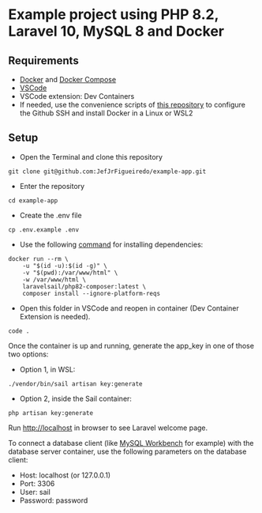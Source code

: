 # Example project using PHP 8.2, Laravel 10, MySQL 8 and Docker

## Requirements
- [Docker](https://docs.docker.com/engine/install/) and [Docker Compose](https://docs.docker.com/compose/install/)
- [VSCode](https://code.visualstudio.com/download)
- VSCode extension: Dev Containers
- If needed, use the convenience scripts of [this repository](https://github.com/JefJrFigueiredo/sh-for-dev-env/tree/main) to configure the Github SSH and install Docker in a Linux or WSL2

## Setup
- Open the Terminal and clone this repository
~~~shell
git clone git@github.com:JefJrFigueiredo/example-app.git
~~~
- Enter the repository
~~~shell
cd example-app
~~~
- Create the .env file
~~~shell
cp .env.example .env
~~~
- Use the following [command](https://laravel.com/docs/10.x/sail#installing-composer-dependencies-for-existing-projects) for installing dependencies:
~~~shell
docker run --rm \
    -u "$(id -u):$(id -g)" \
    -v "$(pwd):/var/www/html" \
    -w /var/www/html \
    laravelsail/php82-composer:latest \
    composer install --ignore-platform-reqs
~~~
- Open this folder in VSCode and reopen in container (Dev Container Extension is needed).
~~~shell
code .
~~~
Once the container is up and running, generate the app_key in one of those two options:

 - Option 1, in WSL: 
~~~shell
./vendor/bin/sail artisan key:generate
~~~
 - Option 2, inside the Sail container:
~~~shell
php artisan key:generate
~~~
Run [http://localhost](http://localhost) in browser to see Laravel welcome page.

To connect a database client (like [MySQL Workbench](https://dev.mysql.com/downloads/workbench/) for example) with the database server container, use the following parameters on the database client:
- Host: localhost (or 127.0.0.1)
- Port: 3306
- User: sail
- Password: password
